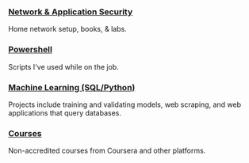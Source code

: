 ### [Network & Application Security](https://apl223.github.io/Portfolio/Cybersecurity/)

Home network setup, books, & labs.

### [Powershell](https://github.com/Apl223/Portfolio/tree/main/PowerShell)

Scripts I've used while on the job.

### [Machine Learning (SQL/Python)](https://apl223.github.io/Portfolio/Machine-Learning/)

Projects include training and validating models, web scraping, and web applications that query databases.

### [Courses](https://apl223.github.io/Portfolio/Courses/)

Non-accredited courses from Coursera and other platforms.
